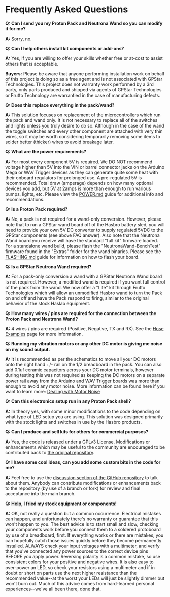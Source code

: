 # Frequently Asked Questions

**Q: Can I send you my Proton Pack and Neutrona Wand so you can modify it for me?**

**A:** Sorry, no.

**Q: Can I help others install kit components or add-ons?**

**A:** Yes, if you are willing to offer your skills whether free or at-cost to assist others that is acceptable.

**Buyers:** Please be aware that anyone performing installation work on behalf of this project is doing so as a free agent and is not associated with GPStar Technologies. This project does not warranty work performed by a 3rd party, only parts produced and shipped via agents of GPStar Technologies or Frutto Technology are warrantied in the case of manufacturing defects.

**Q: Does this replace everything in the pack/wand?**

**A:** This solution focuses on replacement of the microcontrollers which run the pack and wand only. It is not necessary to replace all of the switches and lights unless you truly desire to do so. Although in the case of the wand the toggle switches and every other component are attached with very thin wires, so it may be worth considering temporarily removing some items to solder better (thicker) wires to avoid breakage later.

**Q: What are the power requirements?**

**A:** For most every component 5V is required. We DO NOT recommend voltage higher than 5V into the VIN or barrel connector jacks on the Arduino Mega or WAV Trigger devices as they can generate quite some heat with their onboard regulators for prolonged use. A pre-regulated 5V is recommended. Total draw (amperage) depends on how many optional devices you add, but 5V at 2amps is more than enough to run various pumps, lights, etc. Please view the [POWER.md](POWER.md) guide for additional info and recommendations.

**Q: Is a Proton Pack required?**

**A:** No, a pack is not required for a wand-only conversion. However, please note that to run a GPStar wand board off of the Hasbro battery sled, you will need to provide your own 5V DC converter to supply regulated 5VDC to the GPStar components (see above FAQ answer). Also note that the Neutrona Wand board you receive will have the standard "full kit" firmware loaded. For a standalone wand build, please flash the "NeutronaWand-BenchTest" firmware found in the "Extras" folder for the wand binaries. Please see the [FLASHING.md](FLASHING.md) guide for information on how to flash your board.

**Q: Is a GPStar Neutrona Wand required?**

**A:** For a pack-only conversion a wand with a GPStar Neutrona Wand board is not required. However, a modified wand is required if you want full control of the pack from the wand. We now offer a "Lite" kit through Frutto Technologies which will allow an unmodified Hasbro wand to turn the Pack on and off and have the Pack respond to firing, similar to the original behavior of the stock Haslab equipment.

**Q: How many wires / pins are required for the connection between the Proton Pack and Neutrona Wand?**

**A:** 4 wires / pins are required (Positive, Negative, TX and RX). See the [Hose Examples](HOSE.md) page for more information.

**Q: Running my vibration motors or any other DC motor is giving me noise on my sound output.**

**A:** It is recommended as per the schematics to move all your DC motors onto the right hand +/- rail on the 1/2 breadboard in the pack. You can also add 0.1uf ceramic capacitors across your DC motor terminals, however during testing this was not required as keeping the DC motors on a separate power rail away from the Arduino and WAV Trigger boards was more than enough to avoid any motor noise. More information can be found here if you want to learn more: [Dealing with Motor Noise](https://www.pololu.com/docs/0J15/9)

**Q: Can this electronics setup run in any Proton Pack shell?**

**A:** In theory yes, with some minor modifications to the code depending on what type of LED setup you are using. This solution was designed primarily with the stock lights and switches in use by the Hasbro products.

**Q: Can I produce and sell kits for others for commercial purposes?**

**A:** Yes, the code is released under a GPLv3 License. Modifications or enhancements which may be useful to the community are encouraged to be contributed back to [the original repository](https://github.com/gpstar81/haslab-proton-pack).

**Q: I have some cool ideas, can you add some custom bits in the code for me?**

**A:** Feel free to use the [discussion section of the GitHub repository](https://github.com/gpstar81/haslab-proton-pack/discussions) to talk about them. Anybody can contribute modifications or enhancements back to the repository (by use of a branch or fork) for review and final acceptance into the main branch.

**Q: Help, I fried my stock equipment or components!**

**A:** OK, not really a question but a common occurrence. Electrical mistakes can happen, and unfortunately there's no warranty or guarantee that this won't happen to you. The best advice is to start small and slow, checking your components work before you connect them to a soldered protoboard by use of a breadboard, first. If everything works or there are mistakes, you can hopefully catch those issues quickly before they become permanently installed. ALWAYS check your input voltages with a multimeter, and verify that you've connected any power sources to the correct device pins BEFORE you apply power. Reversing polarity is a common mistake, so use consistent colors for your positive and negative wires. It is also easy to over-power an LED, so check your resistors using a multimeter and if in doubt or short on parts use the next higher resistance than the recommended value--at the worst your LEDs will just be slightly dimmer but won't burn out. Much of this advice comes from hard-learned personal experiences--we've all been there, done that.
